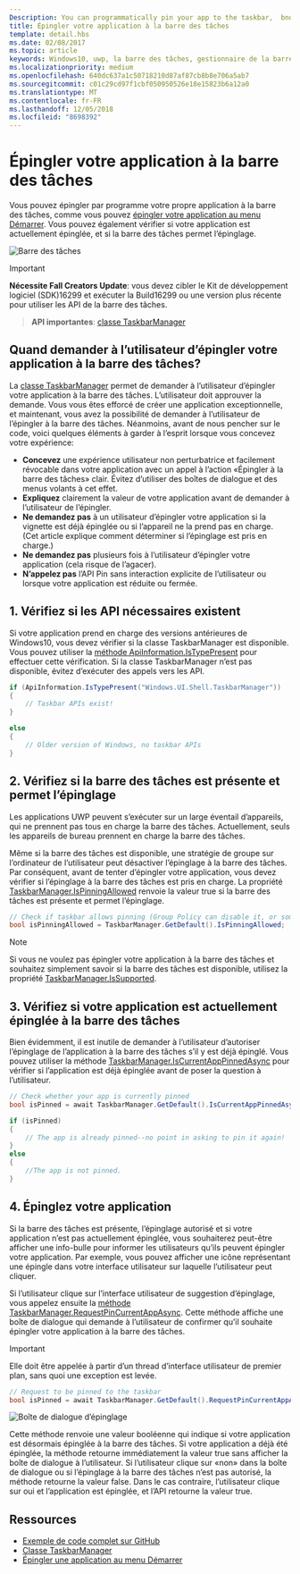 ```yaml
---
Description: You can programmatically pin your app to the taskbar,  bnd you can check if it's currently pinned.
title: Épingler votre application à la barre des tâches
template: detail.hbs
ms.date: 02/08/2017
ms.topic: article
keywords: Windows10, uwp, la barre des tâches, gestionnaire de la barre des tâches, épingler à la barre des tâches, vignette principale
ms.localizationpriority: medium
ms.openlocfilehash: 640dc637a1c50718210d87af87cb8b8e706a5ab7
ms.sourcegitcommit: c01c29cd97f1cbf050950526e18e15823b6a12a0
ms.translationtype: MT
ms.contentlocale: fr-FR
ms.lasthandoff: 12/05/2018
ms.locfileid: "8698392"
---
```

# <a name="pin-your-app-to-the-taskbar"></a>Épingler votre application à la barre des tâches

Vous pouvez épingler par programme votre propre application à la barre des tâches, comme vous pouvez [épingler votre application au menu Démarrer](tiles-and-notifications/primary-tile-apis.md). Vous pouvez également vérifier si votre application est actuellement épinglée, et si la barre des tâches permet l’épinglage. 

![Barre des tâches](images/taskbar/taskbar.png)

> [!IMPORTANT]
> **Nécessite Fall Creators Update**: vous devez cibler le Kit de développement logiciel (SDK)16299 et exécuter la Build16299 ou une version plus récente pour utiliser les API de la barre des tâches.

> **API importantes**: [classe TaskbarManager](https://docs.microsoft.com/uwp/api/windows.ui.shell.taskbarmanager) 


## <a name="when-should-you-ask-the-user-to-pin-your-app-to-the-taskbar"></a>Quand demander à l’utilisateur d’épingler votre application à la barre des tâches? 

La [classe TaskbarManager](https://docs.microsoft.com/uwp/api/windows.ui.shell.taskbarmanager) permet de demander à l’utilisateur d’épingler votre application à la barre des tâches. L’utilisateur doit approuver la demande. Vous vous êtes efforcé de créer une application exceptionnelle, et maintenant, vous avez la possibilité de demander à l’utilisateur de l’épingler à la barre des tâches. Néanmoins, avant de nous pencher sur le code, voici quelques éléments à garder à l’esprit lorsque vous concevez votre expérience:

* **Concevez** une expérience utilisateur non perturbatrice et facilement révocable dans votre application avec un appel à l’action «Épingler à la barre des tâches» clair. Évitez d’utiliser des boîtes de dialogue et des menus volants à cet effet. 
* **Expliquez** clairement la valeur de votre application avant de demander à l’utilisateur de l’épingler.
* **Ne demandez pas** à un utilisateur d’épingler votre application si la vignette est déjà épinglée ou si l’appareil ne la prend pas en charge. (Cet article explique comment déterminer si l’épinglage est pris en charge.)
* **Ne demandez pas** plusieurs fois à l’utilisateur d’épingler votre application (cela risque de l’agacer).
* **N’appelez pas** l’API Pin sans interaction explicite de l’utilisateur ou lorsque votre application est réduite ou fermée.


## <a name="1-check-whether-the-required-apis-exist"></a>1. Vérifiez si les API nécessaires existent

Si votre application prend en charge des versions antérieures de Windows10, vous devez vérifier si la classe TaskbarManager est disponible. Vous pouvez utiliser la [méthode ApiInformation.IsTypePresent](https://docs.microsoft.com/en-us/uwp/api/windows.foundation.metadata.apiinformation#Windows_Foundation_Metadata_ApiInformation_IsTypePresent_System_String_) pour effectuer cette vérification. Si la classe TaskbarManager n’est pas disponible, évitez d’exécuter des appels vers les API.

```csharp
if (ApiInformation.IsTypePresent("Windows.UI.Shell.TaskbarManager"))
{
    // Taskbar APIs exist!
}

else
{
    // Older version of Windows, no taskbar APIs
}
```


## <a name="2-check-whether-taskbar-is-present-and-allows-pinning"></a>2. Vérifiez si la barre des tâches est présente et permet l’épinglage

Les applications UWP peuvent s’exécuter sur un large éventail d’appareils, qui ne prennent pas tous en charge la barre des tâches. Actuellement, seuls les appareils de bureau prennent en charge la barre des tâches. 

Même si la barre des tâches est disponible, une stratégie de groupe sur l’ordinateur de l’utilisateur peut désactiver l’épinglage à la barre des tâches. Par conséquent, avant de tenter d’épingler votre application, vous devez vérifier si l’épinglage à la barre des tâches est pris en charge. La propriété [TaskbarManager.IsPinningAllowed](https://docs.microsoft.com/uwp/api/windows.ui.shell.taskbarmanager.IsPinningAllowed) renvoie la valeur true si la barre des tâches est présente et permet l’épinglage. 

```csharp
// Check if taskbar allows pinning (Group Policy can disable it, or some device families don't have taskbar)
bool isPinningAllowed = TaskbarManager.GetDefault().IsPinningAllowed;
```

> [!NOTE]
> Si vous ne voulez pas épingler votre application à la barre des tâches et souhaitez simplement savoir si la barre des tâches est disponible, utilisez la propriété [TaskbarManager.IsSupported](https://docs.microsoft.com/uwp/api/windows.ui.shell.taskbarmanager.IsSupported).


## <a name="3-check-whether-your-app-is-currently-pinned-to-the-taskbar"></a>3. Vérifiez si votre application est actuellement épinglée à la barre des tâches

Bien évidemment, il est inutile de demander à l’utilisateur d’autoriser l’épinglage de l’application à la barre des tâches s’il y est déjà épinglé. Vous pouvez utiliser la méthode [TaskbarManager.IsCurrentAppPinnedAsync](https://docs.microsoft.com/uwp/api/windows.ui.shell.taskbarmanager.IsCurrentAppPinnedAsync) pour vérifier si l’application est déjà épinglée avant de poser la question à l’utilisateur.

```csharp
// Check whether your app is currently pinned
bool isPinned = await TaskbarManager.GetDefault().IsCurrentAppPinnedAsync();

if (isPinned)
{
    // The app is already pinned--no point in asking to pin it again!
}
else 
{
    //The app is not pinned. 
}
```


##  <a name="4-pin-your-app"></a>4. Épinglez votre application

Si la barre des tâches est présente, l’épinglage autorisé et si votre application n’est pas actuellement épinglée, vous souhaiterez peut-être afficher une info-bulle pour informer les utilisateurs qu’ils peuvent épingler votre application. Par exemple, vous pouvez afficher une icône représentant une épingle dans votre interface utilisateur sur laquelle l’utilisateur peut cliquer. 

Si l’utilisateur clique sur l’interface utilisateur de suggestion d’épinglage, vous appelez ensuite la [méthode TaskbarManager.RequestPinCurrentAppAsync](https://docs.microsoft.com/uwp/api/windows.ui.shell.taskbarmanager.RequestPinCurrentAppAsync). Cette méthode affiche une boîte de dialogue qui demande à l’utilisateur de confirmer qu’il souhaite épingler votre application à la barre des tâches.

> [!IMPORTANT]
> Elle doit être appelée à partir d’un thread d’interface utilisateur de premier plan, sans quoi une exception est levée.

```csharp
// Request to be pinned to the taskbar
bool isPinned = await TaskbarManager.GetDefault().RequestPinCurrentAppAsync();
```

![Boîte de dialogue d’épinglage](images/taskbar/pin-dialog.png)

Cette méthode renvoie une valeur booléenne qui indique si votre application est désormais épinglée à la barre des tâches. Si votre application a déjà été épinglée, la méthode retourne immédiatement la valeur true sans afficher la boîte de dialogue à l’utilisateur. Si l’utilisateur clique sur «non» dans la boîte de dialogue ou si l’épinglage à la barre des tâches n’est pas autorisé, la méthode retourne la valeur false. Dans le cas contraire, l’utilisateur clique sur oui et l’application est épinglée, et l’API retourne la valeur true.


## <a name="resources"></a>Ressources

* [Exemple de code complet sur GitHub](https://github.com/WindowsNotifications/quickstart-pin-to-taskbar)
* [Classe TaskbarManager](https://docs.microsoft.com/uwp/api/windows.ui.shell.taskbarmanager)
* [Épingler une application au menu Démarrer](tiles-and-notifications/primary-tile-apis.md)